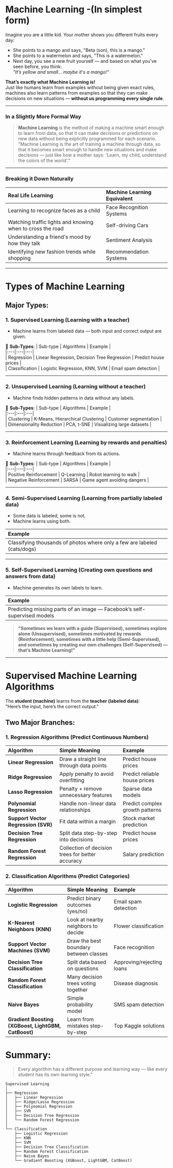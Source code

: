# Machine Learning -(In simplest form)

Imagine you are a little kid. Your mother shows you different fruits every day:

- She points to a mango and says, "Beta (son), this is a mango."
- She points to a watermelon and says, "This is a watermelon."
- Next day, you see a new fruit yourself — and based on what you've seen before, you think:  
  *"It’s yellow and small... maybe it's a mango!"*

**That’s exactly what Machine Learning is!**  
Just like humans learn from examples without being given exact rules, machines also learn patterns from examples so that they can make decisions on new situations — **without us programming every single rule**.

---

### In a Slightly More Formal Way

> **Machine Learning** is the method of making a machine smart enough to learn from data, so that it can make decisions or predictions on new data without being explicitly programmed for each scenario. "Machine Learning is the art of training a machine through data, so that it becomes smart enough to handle new situations and make decisions — just like how a mother says: 'Learn, my child, understand the colors of the world'."

---

### Breaking it Down Naturally

| Real Life Learning | Machine Learning Equivalent |  
|:---|:---|  
| Learning to recognize faces as a child | Face Recognition Systems |  
| Watching traffic lights and knowing when to cross the road | Self-driving Cars |  
| Understanding a friend's mood by how they talk | Sentiment Analysis |  
| Identifying new fashion trends while shopping | Recommendation Systems |

---
# Types of Machine Learning

## Major Types:

### 1. **Supervised Learning (Learning with a teacher)**
- Machine learns from labeled data — both input and correct output are given.

🔹 **Sub-Types**:
| Sub-type | Algorithms | Example |  
|:---|:---|:---|  
| Regression | Linear Regression, Decision Tree Regression | Predict house prices |  
| Classification | Logistic Regression, KNN, SVM | Email spam detection |

---

### 2. **Unsupervised Learning (Learning without a teacher)**
- Machine finds hidden patterns in data without any labels.

🔹 **Sub-Types**:
| Sub-type | Algorithms | Example |  
|:---|:---|:---|  
| Clustering | K-Means, Hierarchical Clustering | Customer segmentation |  
| Dimensionality Reduction | PCA, t-SNE | Visualizing large datasets |

---

### 3. **Reinforcement Learning (Learning by rewards and penalties)**
- Machine learns through feedback from its actions.

🔹 **Sub-Types**:
| Sub-type | Algorithms | Example |  
|:---|:---|:---|  
| Positive Reinforcement | Q-Learning | Robot learning to walk |  
| Negative Reinforcement | SARSA | Game agent avoiding dangers |

---

### 4. **Semi-Supervised Learning (Learning from partially labeled data)**
- Some data is labeled, some is not.  
- Machine learns using both.

| Example |  
|:---|  
| Classifying thousands of photos where only a few are labeled (cats/dogs) |  

---

### 5. **Self-Supervised Learning (Creating own questions and answers from data)**
- Machine generates its own labels to learn.

| Example |  
|:---|  
| Predicting missing parts of an image — Facebook’s self-supervised models |  

> **"Sometimes we learn with a guide (Supervised), sometimes explore alone (Unsupervised), sometimes motivated by rewards (Reinforcement), sometimes with a little help (Semi-Supervised), and sometimes by creating our own challenges (Self-Supervised) — that’s Machine Learning!"**

---
# **Supervised Machine Learning Algorithms**

The **student (machine)** learns from the **teacher (labeled data)**:  
"Here’s the input, here’s the correct output."

## Two Major Branches:


### 1. **Regression Algorithms** (Predict Continuous Numbers)

| Algorithm | Simple Meaning | Example |  
|:---|:---|:---|  
| **Linear Regression** | Draw a straight line through data points | Predict house prices |  
| **Ridge Regression** | Apply penalty to avoid overfitting | Predict reliable house prices |  
| **Lasso Regression** | Penalty + remove unnecessary features | Sparse data models |  
| **Polynomial Regression** | Handle non-linear data relationships | Predict complex growth patterns |  
| **Support Vector Regression (SVR)** | Fit data within a margin | Stock market prediction |  
| **Decision Tree Regression** | Split data step-by-step into decisions | Predict house prices |  
| **Random Forest Regression** | Collection of decision trees for better accuracy | Salary prediction |


### 2. **Classification Algorithms** (Predict Categories)

| Algorithm | Simple Meaning | Example |  
|:---|:---|:---|  
| **Logistic Regression** | Predict binary outcomes (yes/no) | Email spam detection |  
| **K-Nearest Neighbors (KNN)** | Look at nearby neighbors to decide | Flower classification |  
| **Support Vector Machines (SVM)** | Draw the best boundary between classes | Face recognition |  
| **Decision Tree Classification** | Split data based on questions | Approving/rejecting loans |  
| **Random Forest Classification** | Many decision trees voting together | Disease diagnosis |  
| **Naive Bayes** | Simple probability model | SMS spam detection |  
| **Gradient Boosting (XGBoost, LightGBM, CatBoost)** | Learn from mistakes step-by-step | Top Kaggle solutions |

# Summary:
 
> Every algorithm has a different purpose and learning way — like every student has its own learning style."



```
Supervised Learning
│
├── Regression
│   ├── Linear Regression
│   ├── Ridge/Lasso Regression
│   ├── Polynomial Regression
│   ├── SVR
│   ├── Decision Tree Regression
│   └── Random Forest Regression
│
└── Classification
    ├── Logistic Regression
    ├── KNN
    ├── SVM
    ├── Decision Tree Classification
    ├── Random Forest Classification
    ├── Naive Bayes
    └── Gradient Boosting (XGBoost, LightGBM, CatBoost)
```
